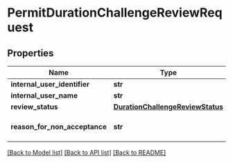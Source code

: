 # PermitDurationChallengeReviewRequest

## Properties
Name | Type | Description | Notes
------------ | ------------- | ------------- | -------------
**internal_user_identifier** | **str** | Max length 100 characters | [optional] 
**internal_user_name** | **str** | Max length 100 characters | [optional] 
**review_status** | [**DurationChallengeReviewStatus**](DurationChallengeReviewStatus.md) |  | 
**reason_for_non_acceptance** | **str** | Max length 500 characters Required if review_status &#x3D; duration_challenge_not_accepted | [optional] 

[[Back to Model list]](../README.md#documentation-for-models) [[Back to API list]](../README.md#documentation-for-api-endpoints) [[Back to README]](../README.md)

